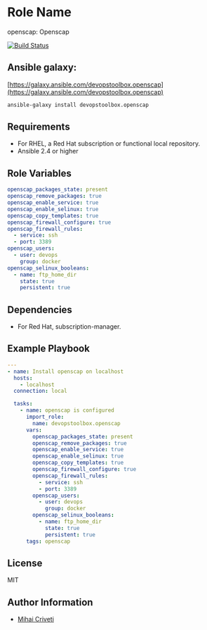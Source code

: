 Role Name
=========

openscap: Openscap

[![Build Status](https://travis-ci.org/cmihai-ansible/openscap.svg?branch=master)](https://travis-ci.org/cmihai-ansible/openscap)

Ansible galaxy:
---------------

[https://galaxy.ansible.com/devopstoolbox.openscap](https://galaxy.ansible.com/devopstoolbox.openscap)

```bash
ansible-galaxy install devopstoolbox.openscap
```

Requirements
------------

- For RHEL, a Red Hat subscription or functional local repository.
- Ansible 2.4 or higher

Role Variables
--------------

```yaml
openscap_packages_state: present
openscap_remove_packages: true
openscap_enable_service: true
openscap_enable_selinux: true
openscap_copy_templates: true
openscap_firewall_configure: true
openscap_firewall_rules:
  - service: ssh
  - port: 3389
openscap_users:
  - user: devops
    group: docker
openscap_selinux_booleans:
  - name: ftp_home_dir
    state: true
    persistent: true
```

Dependencies
------------

- For Red Hat, subscription-manager.

Example Playbook
----------------

```yaml
---
- name: Install openscap on localhost
  hosts:
    - localhost
  connection: local

  tasks:
    - name: openscap is configured
      import_role:
        name: devopstoolbox.openscap
      vars:
        openscap_packages_state: present
        openscap_remove_packages: true
        openscap_enable_service: true
        openscap_enable_selinux: true
        openscap_copy_templates: true
        openscap_firewall_configure: true
        openscap_firewall_rules:
          - service: ssh
          - port: 3389
        openscap_users:
          - user: devops
            group: docker
        openscap_selinux_booleans:
          - name: ftp_home_dir
            state: true
            persistent: true
      tags: openscap
```

License
-------

MIT

Author Information
------------------

- [Mihai Criveti](https://www.linkedin.com/in/devopstoolbox.)

